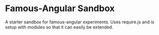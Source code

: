 Famous-Angular Sandbox
==========

A starter sandbox for famous-angular experiments. Uses require.js and is setup with modules so that it can easily be extended.
